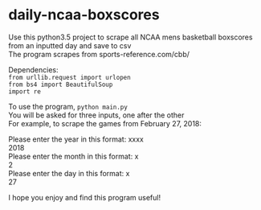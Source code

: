 # daily-ncaa-boxscores
Use this python3.5 project to scrape all NCAA mens basketball boxscores from an inputted day and save to csv\
The program scrapes from sports-reference.com/cbb/

Dependencies:\
`from urllib.request import urlopen`\
`from bs4 import BeautifulSoup`\
`import re`

To use the program, `python main.py`\
You will be asked for three inputs, one after the other\
For example, to scrape the games from February 27, 2018:

Please enter the year in this format: xxxx\
2018\
Please enter the month in this format: x\
2\
Please enter the day in this format: x\
27

I hope you enjoy and find this program useful!
